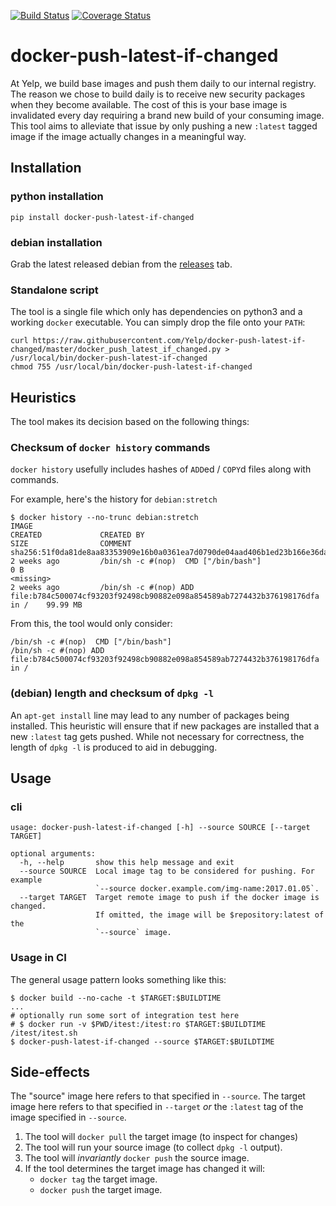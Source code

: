 [![Build Status](https://travis-ci.org/Yelp/docker-push-latest-if-changed.svg?branch=master)](https://travis-ci.org/Yelp/docker-push-latest-if-changed)
[![Coverage Status](https://coveralls.io/repos/github/Yelp/docker-push-latest-if-changed/badge.svg?branch=master)](https://coveralls.io/github/Yelp/docker-push-latest-if-changed?branch=master)

docker-push-latest-if-changed
=============================

At Yelp, we build base images and push them daily to our internal registry.
The reason we chose to build daily is to receive new security packages when
they become available.  The cost of this is your base image is invalidated
every day requiring a brand new build of your consuming image.  This tool
aims to alleviate that issue by only pushing a new `:latest` tagged image
if the image actually changes in a meaningful way.

## Installation

### python installation

`pip install docker-push-latest-if-changed`

### debian installation

Grab the latest released debian from the
[releases](https://github.com/Yelp/docker-push-latest-if-changed/releases)
tab.

### Standalone script

The tool is a single file which only has dependencies on python3 and a
working `docker` executable.  You can simply drop the file onto your `PATH`:

```
curl https://raw.githubusercontent.com/Yelp/docker-push-latest-if-changed/master/docker_push_latest_if_changed.py > /usr/local/bin/docker-push-latest-if-changed
chmod 755 /usr/local/bin/docker-push-latest-if-changed
```

## Heuristics

The tool makes its decision based on the following things:

### Checksum of `docker history` commands

`docker history` usefully includes hashes of `ADD`ed / `COPY`d files along with commands.

For example, here's the history for `debian:stretch`

```
$ docker history --no-trunc debian:stretch
IMAGE                                                                     CREATED             CREATED BY                                                                                          SIZE                COMMENT
sha256:51f0da81de8aa83353909e16b0a0361ea7d0790de04aad406b1ed23b166e36da   2 weeks ago         /bin/sh -c #(nop)  CMD ["/bin/bash"]                                                                0 B
<missing>                                                                 2 weeks ago         /bin/sh -c #(nop) ADD file:b784c500074cf93203f92498cb90882e098a854589ab7274432b376198176dfa in /    99.99 MB
```

From this, the tool would only consider:

```
/bin/sh -c #(nop)  CMD ["/bin/bash"]
/bin/sh -c #(nop) ADD file:b784c500074cf93203f92498cb90882e098a854589ab7274432b376198176dfa in /
```

### (debian) length and checksum of `dpkg -l`

An `apt-get install` line may lead to any number of packages being installed.
This heuristic will ensure that if new packages are installed that a new
`:latest` tag gets pushed.  While not necessary for correctness, the length
of `dpkg -l` is produced to aid in debugging.

## Usage

### cli

```
usage: docker-push-latest-if-changed [-h] --source SOURCE [--target TARGET]

optional arguments:
  -h, --help       show this help message and exit
  --source SOURCE  Local image tag to be considered for pushing. For example
                   `--source docker.example.com/img-name:2017.01.05`.
  --target TARGET  Target remote image to push if the docker image is changed.
                   If omitted, the image will be $repository:latest of the
                   `--source` image.
```

### Usage in CI

The general usage pattern looks something like this:

```
$ docker build --no-cache -t $TARGET:$BUILDTIME
...
# optionally run some sort of integration test here
# $ docker run -v $PWD/itest:/itest:ro $TARGET:$BUILDTIME /itest/itest.sh
$ docker-push-latest-if-changed --source $TARGET:$BUILDTIME
```

## Side-effects

The "source" image here refers to that specified in `--source`.  The target
image here refers to that specified in `--target` *or* the `:latest` tag of
the image specified in `--source`.

1. The tool will `docker pull` the target image (to inspect for changes)
2. The tool will run your source image (to collect `dpkg -l` output).
3. The tool will *invariantly* `docker push` the source image.
4. If the tool determines the target image has changed it will:
    - `docker tag` the target image.
    - `docker push` the target image.
